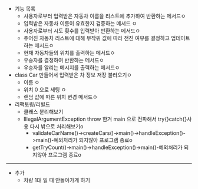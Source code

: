 * 기능 목록
  * 사용자로부터 입력받은 자동차 이름을 리스트에 추가하여 반환하는 메서드ㅇ
  * 입력받은 자동차 이름이 유효한지 검증하는 메서드 ㅇ
  * 사용자로부터 시도 횟수를 입력받아 반환하는 메서드ㅇ
  * 주어진 자동차 리스트에 대해 무작위 값에 따라 전진 여부를 결정하고 업데이트 하는 메서드ㅇ
  * 현재 자동차들의 위치를 출력하는 메서드ㅇ
  * 우승자를 결정하여 반환하는 메서드ㅇ
  * 우승자를 알리는 메시지를 출력하는 메서드ㅇ
* class Car 만들어서 입력받은 차 정보 저장 불러오기ㅇ
  * 이름 ㅇ
  * 위치 0 으로 세팅 ㅇ
  * 랜덤 값에 따른 위치 변경 메서드ㅇ
* 리팩토링/리빌드
  * 클래스 분리해보기
  * IllegalArgumentException throw 한거 main 으로 전파해서 try{}catch{}사용 다시 밖으로 처리해보기o
    * validateCarName()->createCars()->main()->handleException()->main()-예외처리가 되지않아 프로그램 종료o
    * getTryCount()->main()->handleException()->main()-예외처리가 되지않아 프로그램 종료o
---
* 추가
  * 차량 1대 일 때 안돌아가게 하기